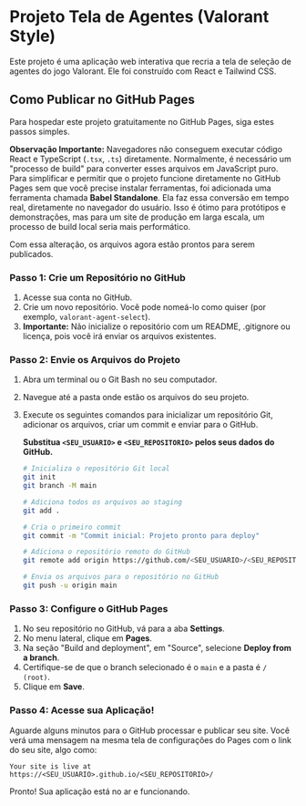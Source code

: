 # Projeto Tela de Agentes (Valorant Style)

Este projeto é uma aplicação web interativa que recria a tela de seleção de agentes do jogo Valorant. Ele foi construído com React e Tailwind CSS.

## Como Publicar no GitHub Pages

Para hospedar este projeto gratuitamente no GitHub Pages, siga estes passos simples.

**Observação Importante:** Navegadores não conseguem executar código React e TypeScript (`.tsx`, `.ts`) diretamente. Normalmente, é necessário um "processo de build" para converter esses arquivos em JavaScript puro. Para simplificar e permitir que o projeto funcione diretamente no GitHub Pages sem que você precise instalar ferramentas, foi adicionada uma ferramenta chamada **Babel Standalone**. Ela faz essa conversão em tempo real, diretamente no navegador do usuário. Isso é ótimo para protótipos e demonstrações, mas para um site de produção em larga escala, um processo de build local seria mais performático.

Com essa alteração, os arquivos agora estão prontos para serem publicados.

### Passo 1: Crie um Repositório no GitHub

1.  Acesse sua conta no GitHub.
2.  Crie um novo repositório. Você pode nomeá-lo como quiser (por exemplo, `valorant-agent-select`).
3.  **Importante:** Não inicialize o repositório com um README, .gitignore ou licença, pois você irá enviar os arquivos existentes.

### Passo 2: Envie os Arquivos do Projeto

1.  Abra um terminal ou o Git Bash no seu computador.
2.  Navegue até a pasta onde estão os arquivos do seu projeto.
3.  Execute os seguintes comandos para inicializar um repositório Git, adicionar os arquivos, criar um commit e enviar para o GitHub.

    **Substitua `<SEU_USUARIO>` e `<SEU_REPOSITORIO>` pelos seus dados do GitHub.**

    ```bash
    # Inicializa o repositório Git local
    git init
    git branch -M main

    # Adiciona todos os arquivos ao staging
    git add .

    # Cria o primeiro commit
    git commit -m "Commit inicial: Projeto pronto para deploy"

    # Adiciona o repositório remoto do GitHub
    git remote add origin https://github.com/<SEU_USUARIO>/<SEU_REPOSITORIO>.git

    # Envia os arquivos para o repositório no GitHub
    git push -u origin main
    ```

### Passo 3: Configure o GitHub Pages

1.  No seu repositório no GitHub, vá para a aba **Settings**.
2.  No menu lateral, clique em **Pages**.
3.  Na seção "Build and deployment", em "Source", selecione **Deploy from a branch**.
4.  Certifique-se de que o branch selecionado é o `main` e a pasta é `/ (root)`.
5.  Clique em **Save**.

### Passo 4: Acesse sua Aplicação!

Aguarde alguns minutos para o GitHub processar e publicar seu site. Você verá uma mensagem na mesma tela de configurações do Pages com o link do seu site, algo como:

`Your site is live at https://<SEU_USUARIO>.github.io/<SEU_REPOSITORIO>/`

Pronto! Sua aplicação está no ar e funcionando.